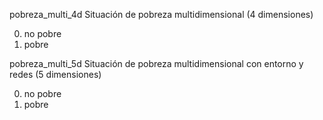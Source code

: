 pobreza_multi_4d		Situación de pobreza multidimensional (4 dimensiones)

0. no pobre
1. pobre

pobreza_multi_5d		Situación de pobreza multidimensional con entorno y redes (5 dimensiones)

0. no pobre
1. pobre
